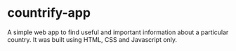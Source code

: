 # countrify-app

A simple web app to find useful and important information about a particular country. It was built using HTML, CSS and Javascript only.

